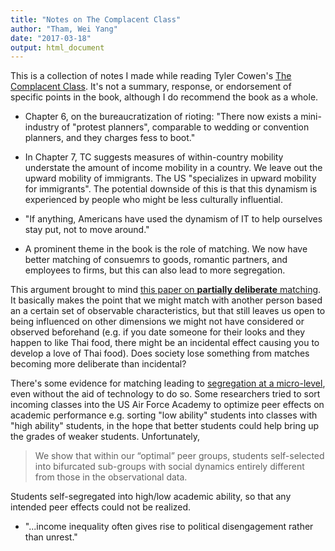 ```yaml
---
title: "Notes on The Complacent Class"
author: "Tham, Wei Yang"
date: "2017-03-18"
output: html_document
---
```




This is a collection of notes I made while reading Tyler Cowen's [The Complacent Class](https://www.amazon.com/Complacent-Class-Self-Defeating-Quest-American/dp/1250108691). It's not a summary, response, or endorsement of specific points in the book, although I do recommend the book as a whole.

- Chapter 6, on the bureaucratization of rioting: "There now exists a mini-industry of "protest planners", comparable to wedding or convention planners, and they charges fess to boot."

- In Chapter 7, TC suggests measures of within-country mobility understate the amount of income mobility in a country. We leave out the upward mobility of immigrants. The US "specializes in upward mobility for immigrants". The potential downside of this is that this dynamism is experienced by people who might be less culturally influential. 

- "If anything, Americans have used the dynamism of IT to help ourselves stay put, not to move around."

- A prominent theme in the book is the role of matching. We now have better matching of consuemrs to goods, romantic partners, and employees to firms, but this can also lead to more segregation. 

This argument brought to mind [this paper on **partially deliberate** matching](https://papers.ssrn.com/sol3/papers.cfm?abstract_id=1410816). It basically makes the point that we might match with another person based an a certain set of observable characteristics, but that still leaves us open to being influenced on other dimensions we might not have considered or observed beforehand (e.g. if you date someone for their looks and they happen to like Thai food, there might be an incidental effect causing you to develop a love of Thai food). Does society lose something from matches becoming more deliberate than incidental?

There's some evidence for matching leading to [segregation at a micro-level](https://core.ac.uk/download/pdf/6528337.pdf), even without the aid of technology to do so. Some researchers tried to sort incoming classes into the US Air Force Academy to optimize peer effects on academic performance e.g. sorting "low ability" students into classes with "high ability" students, in the hope that better students could help bring up the grades of weaker students. Unfortunately, 

>  We show that within our “optimal” peer groups, students self-selected into bifurcated sub-groups with social dynamics entirely different from those
in the observational data.

Students self-segregated into high/low academic ability, so that any intended peer effects could not be realized.

- "...income inequality often gives rise to political disengagement rather than unrest."







